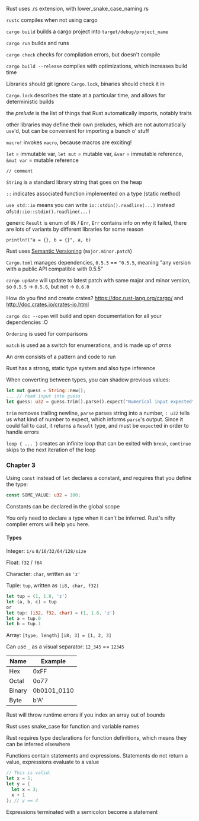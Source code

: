 Rust uses .rs extension, with lower_snake_case_naming.rs

`rustc` compiles when not using cargo

`cargo build` builds a cargo project into `target/debug/project_name`

`cargo run` builds and runs

`cargo check` checks for compilation errors, but doesn't compile

`cargo build --release` compiles with optimizations, which increases build time

Libraries should git ignore `Cargo.lock`, binaries should check it in

`Cargo.lock` describes the state at a particular time, and allows for deterministic builds

the _prelude_ is the list of things that Rust automatically imports, notably traits

other libraries may define their own preludes, which are not automatically `use`'d, but can be convenient for importing a bunch o' stuff

`macro!` invokes `macro`, because macros are exciting!

`let` = immutable var, `let mut` = mutable var, `&var` = immutable reference, `&mut var` = mutable reference

`// comment`

`String` is a standard library string that goes on the heap

`::` indicates associated function implemented on a type (static method)

`use std::io` means you can write `io::stdin().readline(...)` instead of`std::io::stdin().readline(...)`

generic `Result` is enum of `Ok` / `Err`, `Err` contains info on why it failed, there are lots of variants by different libraries for some reason

`println!("a = {}, b = {}", a, b)`

Rust uses [Semantic Versioning](https://semver.org/) (`major.minor.patch`)

`Cargo.toml` manages dependencies, `0.5.5` == `^0.5.5`, meaning "any version with a public API compatible with 0.5.5"

`cargo update` will update to latest patch with same major and minor version, so `0.5.5` -> `0.5.6`, but not -> `0.6.0`

How do you find and create crates? https://doc.rust-lang.org/cargo/ and http://doc.crates.io/crates-io.html

`cargo doc --open` will build and open documentation for all your dependencies :O

`Ordering` is used for comparisons

`match` is used as a switch for enumerations, and is made up of _arms_

An _arm_ consists of a pattern and code to run

Rust has a strong, static type system and also type inference

When converting between types, you can shadow previous values:

```rust
let mut guess = String::new();
... // read input into guess
let guess: u32 = guess.trim().parse().expect("Numerical input expected");
```

`trim` removes trailing newline, `parse` parses string into a number, `: u32` tells us what kind of number to expect, which informs `parse`'s output. Since it could fail to cast, it returns a `Result` type, and must be `expect`ed in order to handle errors

`loop { ... }` creates an infinite loop that can be exited with `break`, `continue` skips to the next iteration of the loop

### Chapter 3

Using `const` instead of `let` declares a constant, and requires that you define the type:

```rust
const SOME_VALUE: u32 = 100;
```

Constants can be declared in the global scope

You only need to declare a type when it can't be inferred. Rust's nifty compiler errors will help you here.

#### Types
Integer: `i/u` `8/16/32/64/128/size`

Float: `f32` / `f64`

Character: `char`, written as `'z'`

Tuple: `tup`, written as `(i8, char, f32)`
```rust
let tup = (1, 1.8, 'z')
let (a, b, c) = tup
or
let tup: (i32, f32, char) = (1, 1.8, 'z')
let a = tup.0
let b = tup.1
```

Array: `[type; length]` `[i8; 3] = [1, 2, 3]`

Can use `_` as a visual separator: `12_345` == `12345`

Name|Example
---|---
Hex | 0xFF
Octal | 0o77
Binary | 0b0101_0110
Byte | b'A'

Rust will throw runtime errors if you index an array out of bounds

Rust uses snake_case for function and variable names

Rust requires type declarations for function definitions, which means they can be inferred elsewhere

Functions contain statements and expressions. Statements do not return a value, expressions evaluate to a value

```rust
// This is valid:
let x = 5;
let y = {
  let x = 3;
  x + 1
}; // y == 4
```

Expressions terminated with a semicolon become a statement

